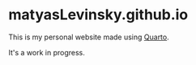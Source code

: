 # matyasLevinsky.github.io

This is my personal website made using [Quarto](https://quarto.org/).

It's a work in progress.
